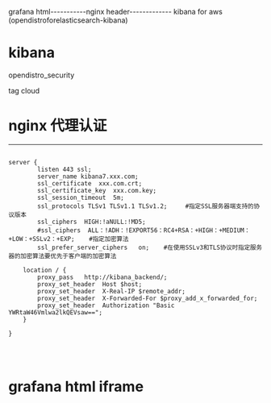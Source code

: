 grafana html-----------nginx header------------- kibana for aws (opendistroforelasticsearch-kibana)

# kibana 

opendistro_security

tag cloud 



# nginx 代理认证
---

```

server {
        listen 443 ssl;
        server_name kibana7.xxx.com;
        ssl_certificate  xxx.com.crt;
        ssl_certificate_key  xxx.com.key;
        ssl_session_timeout  5m;
        ssl_protocols TLSv1 TLSv1.1 TLSv1.2;     #指定SSL服务器端支持的协议版本
        ssl_ciphers  HIGH:!aNULL:!MD5;
        #ssl_ciphers  ALL：!ADH：!EXPORT56：RC4+RSA：+HIGH：+MEDIUM：+LOW：+SSLv2：+EXP;    #指定加密算法
        ssl_prefer_server_ciphers   on;    #在使用SSLv3和TLS协议时指定服务器的加密算法要优先于客户端的加密算法

    location / {
        proxy_pass   http://kibana_backend/;
        proxy_set_header  Host $host;
        proxy_set_header  X-Real-IP $remote_addr;
        proxy_set_header  X-Forwarded-For $proxy_add_x_forwarded_for;
        proxy_set_header  Authorization "Basic YWRtaW46Vmlwa2lkQEVsaw==";
    }

}




```



# grafana html  iframe 



```


```
